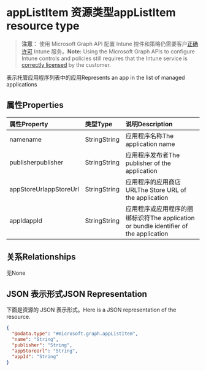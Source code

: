 # <a name="applistitem-resource-type"></a><span data-ttu-id="9d6e7-101">appListItem 资源类型</span><span class="sxs-lookup"><span data-stu-id="9d6e7-101">appListItem resource type</span></span>

> <span data-ttu-id="9d6e7-102">**注意：** 使用 Microsoft Graph API 配置 Intune 控件和策略仍需要客户[正确许可](https://go.microsoft.com/fwlink/?linkid=839381) Intune 服务。</span><span class="sxs-lookup"><span data-stu-id="9d6e7-102">**Note:** Using the Microsoft Graph APIs to configure Intune controls and policies still requires that the Intune service is [correctly licensed](https://go.microsoft.com/fwlink/?linkid=839381) by the customer.</span></span>

<span data-ttu-id="9d6e7-103">表示托管应用程序列表中的应用</span><span class="sxs-lookup"><span data-stu-id="9d6e7-103">Represents an app in the list of managed applications</span></span>
## <a name="properties"></a><span data-ttu-id="9d6e7-104">属性</span><span class="sxs-lookup"><span data-stu-id="9d6e7-104">Properties</span></span>
|<span data-ttu-id="9d6e7-105">属性</span><span class="sxs-lookup"><span data-stu-id="9d6e7-105">Property</span></span>|<span data-ttu-id="9d6e7-106">类型</span><span class="sxs-lookup"><span data-stu-id="9d6e7-106">Type</span></span>|<span data-ttu-id="9d6e7-107">说明</span><span class="sxs-lookup"><span data-stu-id="9d6e7-107">Description</span></span>|
|:---|:---|:---|
|<span data-ttu-id="9d6e7-108">name</span><span class="sxs-lookup"><span data-stu-id="9d6e7-108">name</span></span>|<span data-ttu-id="9d6e7-109">String</span><span class="sxs-lookup"><span data-stu-id="9d6e7-109">String</span></span>|<span data-ttu-id="9d6e7-110">应用程序名称</span><span class="sxs-lookup"><span data-stu-id="9d6e7-110">The application name</span></span>|
|<span data-ttu-id="9d6e7-111">publisher</span><span class="sxs-lookup"><span data-stu-id="9d6e7-111">publisher</span></span>|<span data-ttu-id="9d6e7-112">String</span><span class="sxs-lookup"><span data-stu-id="9d6e7-112">String</span></span>|<span data-ttu-id="9d6e7-113">应用程序发布者</span><span class="sxs-lookup"><span data-stu-id="9d6e7-113">The publisher of the application</span></span>|
|<span data-ttu-id="9d6e7-114">appStoreUrl</span><span class="sxs-lookup"><span data-stu-id="9d6e7-114">appStoreUrl</span></span>|<span data-ttu-id="9d6e7-115">String</span><span class="sxs-lookup"><span data-stu-id="9d6e7-115">String</span></span>|<span data-ttu-id="9d6e7-116">应用程序的应用商店 URL</span><span class="sxs-lookup"><span data-stu-id="9d6e7-116">The Store URL of the application</span></span>|
|<span data-ttu-id="9d6e7-117">appId</span><span class="sxs-lookup"><span data-stu-id="9d6e7-117">appId</span></span>|<span data-ttu-id="9d6e7-118">String</span><span class="sxs-lookup"><span data-stu-id="9d6e7-118">String</span></span>|<span data-ttu-id="9d6e7-119">应用程序或应用程序的捆绑标识符</span><span class="sxs-lookup"><span data-stu-id="9d6e7-119">The application or bundle identifier of the application</span></span>|

## <a name="relationships"></a><span data-ttu-id="9d6e7-120">关系</span><span class="sxs-lookup"><span data-stu-id="9d6e7-120">Relationships</span></span>
<span data-ttu-id="9d6e7-121">无</span><span class="sxs-lookup"><span data-stu-id="9d6e7-121">None</span></span>
## <a name="json-representation"></a><span data-ttu-id="9d6e7-122">JSON 表示形式</span><span class="sxs-lookup"><span data-stu-id="9d6e7-122">JSON Representation</span></span>
<span data-ttu-id="9d6e7-123">下面是资源的 JSON 表示形式。</span><span class="sxs-lookup"><span data-stu-id="9d6e7-123">Here is a JSON representation of the resource.</span></span>
<!--{
  "blockType": "resource",
  "@odata.type": "microsoft.graph.appListItem"
}-->
``` json
{
  "@odata.type": "#microsoft.graph.appListItem",
  "name": "String",
  "publisher": "String",
  "appStoreUrl": "String",
  "appId": "String"
}
```



